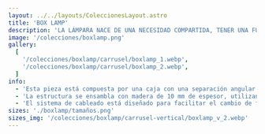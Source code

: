 ```yaml
---
layout: ../../layouts/ColeccionesLayout.astro
title: 'BOX LAMP'
description: 'LA LÁMPARA NACE DE UNA NECESIDAD COMPARTIDA, TENER UNA FUENTE DE LUZ FUNCIONAL Y DECORATIVA. UN PRODUCTO ESTÉTICO QUE AYUDA A LEER O REALIZAR TAREAS QUE REQUIEREN UN FOCO DE LUZ CONCENTRADA EN UN ESPACIO ESPECÍFICO, QUE TAMBIÉN ILUMINA EL AMBIENTE DE MANERA INDIRECTA. <br /> <br /> TENEMOS DOS DISTINTOS TAMAÑOS, LA VERSIÓN ESCRITORIO Y LA VERSIÓN TÓTEM.'
image: '/colecciones/boxlamp.png'
gallery:
  [
    '/colecciones/boxlamp/carrusel/boxlamp_1.webp',
    '/colecciones/boxlamp/carrusel/boxlamp_2.webp',
  ]
info:
  - 'Esta pieza está compuesta por una caja con una separación angular que permite colocar dos focos: uno al frente, dirigido hacia abajo, y otro en la parte trasera, apuntando hacia arriba. Cada foco cuenta con un botón independiente para ajustar la luz según el ambiente que se quiera crear.'
  - 'La estructura se ensambla con madera de 10 mm de espesor, utilizando espigas y escoplos cortados con precisión en un router CNC.'
  - 'El sistema de cableado está diseñado para facilitar el cambio de focos mediante conectores rápidos, sin necesidad de desmontar o abrir la caja.'
sizes: './boxlamp/tamaños.png'
sizes_img: '/colecciones/boxlamp/carrusel-vertical/boxlamp_v_2.webp'
---
```

